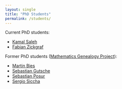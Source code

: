 ```yaml
---
layout: single
title: "PhD Students"
permalink: /students/
---
```

Current PhD students:
* [Kamal Saleh](https://github.com/kamalsaleh)
* [Fabian Zickgraf](https://github.com/zickgraf)

Former PhD students ([Mathematics Genealogy Project](https://www.genealogy.math.ndsu.nodak.edu/id.php?id=61353)):
* [Martin Bies](https://martinbies.github.io/)
* [Sebastian Gutsche](https://sebasguts.github.io/)
* [Sebastian Posur](https://sebastianpos.github.io/)
* [Sergio Siccha](https://orcid.org/0000-0002-2839-5265/)
